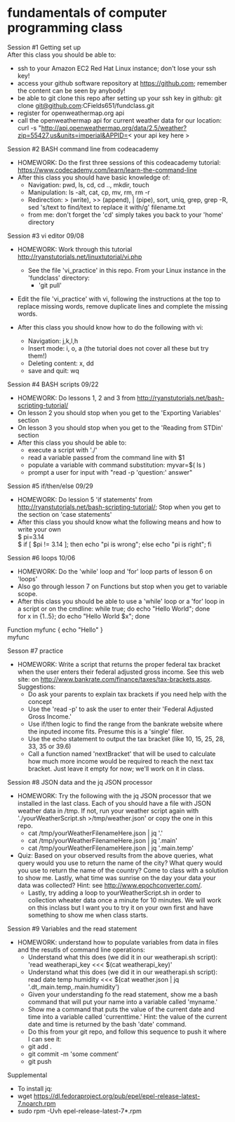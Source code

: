 
# fundamentals of computer programming class  

Session #1 Getting set up   
After this class you should be able to:
- ssh to your Amazon EC2 Red Hat Linux instance; don't lose your ssh key!
- access your github software repository at https://github.com; remember the content can be seen by anybody!
- be able to git clone this repo after setting up your ssh key in github: git clone git@github.com:CFields651/fundclass.git
- register for openweathermap.org api
- call the openweathermap api for current weather data for our location:  
curl -s "http://api.openweathermap.org/data/2.5/weather?zip=55427,us&units=imperial&APPID=< your api key here > 

Session #2 BASH command line from codeacademy  
- HOMEWORK: Do the first three sessions of this codeacademy tutorial: https://www.codecademy.com/learn/learn-the-command-line
- After this class you should have basic knowledge of:  
  - Navigation: pwd, ls, cd, cd .., mkdir, touch  
  - Manipulation: ls -alt, cat, cp, mv, rm, rm -r  
  - Redirection: > (write), >> (append), | (pipe), sort, uniq, grep, grep -R, sed 's/text to find/text to replace it with/g' filename.txt
  - from me: don't forget the 'cd' simply takes you back to your 'home' directory

Session #3 vi editor 09/08  
- HOMEWORK: Work through this tutorial http://ryanstutorials.net/linuxtutorial/vi.php  
  - See the file 'vi_practice' in this repo.  From your Linux instance in the 'fundclass' directory:
    - 'git pull'

- Edit the file 'vi_practice' with vi, following the instructions at the top to replace missing words, remove duplicate lines and complete the missing words.  
- After this class you should know how to do the following with vi:  
  - Navigation: j,k,l,h  
  - Insert mode: i, o, a (the tutorial does not cover all these but try them!)  
  - Deleting content: x, dd  
  - save and quit: wq  

Session #4 BASH scripts 09/22   
- HOMEWORK: Do lessons 1, 2 and 3 from http://ryanstutorials.net/bash-scripting-tutorial/  
- On lesson 2 you should stop when you get to the 'Exporting Variables' section  
- On lesson 3 you should stop when you get to the 'Reading from STDin' section   
- After this class you should be able to:  
  - execute a script with './'  
  - read a variable passed from the command line with $1 
  - populate a variable with command substitution: myvar=$( ls )    
  - prompt a user for input with "read -p 'question:' answer"  
 
Session #5 if/then/else  09/29  
- HOMEWORK: Do lession 5 'if statements' from http://ryanstutorials.net/bash-scripting-tutorial/; Stop when you get to the section on 'case statements'  
- After this class you should know what the following means and how to write your own  
$ pi=3.14  
$ if [ $pi != 3.14 ]; then echo "pi is wrong"; else echo "pi is right"; fi  

Session #6 loops 10/06
- HOMEWORK: Do the 'while' loop and 'for' loop parts of lesson 6 on 'loops'  
- Also go through lesson 7 on Functions but stop when you get to variable scope.  
- After this class you should be able to use a 'while' loop or a 'for' loop in a script or on the cmdline:
while true; do echo "Hello World"; done  
for x in {1..5}; do echo "Hello World $x"; done  

Function myfunc { echo "Hello" }  
myfunc  

Sesson #7 practice
- HOMEWORK: Write a script that returns the proper federal tax bracket when the user enters their federal adjusted gross income. See this web site: on http://www.bankrate.com/finance/taxes/tax-brackets.aspx.
Suggestions:
  - Do ask your parents to explain tax brackets if you need help with the concept
  - Use the 'read -p' to ask the user to enter their 'Federal Adjusted Gross Income.'
  - Use if/then logic to find the range from the bankrate website where the inputed income fits. Presume this is a 'single' filer.
  - Use the echo statement to output the tax bracket (like 10, 15, 25, 28, 33, 35 or 39.6)
  - Call a function named 'nextBracket' that will be used to calculate how much more income would be required to reach the next tax         bracket. Just leave it empty for now; we'll work on it in class.   

Session #8 JSON data and the jq JSON processor  
- HOMEWORK: Try the following with the jq JSON processor that we installed in the last class.  Each of you should have a file with JSON weather data in /tmp.  If not, run your weather script again with './yourWeatherScript.sh >/tmp/weather.json' or copy the one in this repo.  
  - cat /tmp/yourWeatherFilenameHere.json | jq '.'  
  - cat /tmp/yourWeatherFilenameHere.json | jq '.main'  
  - cat /tmp/yourWeatherFilenameHere.json | jq '.main.temp'  
- Quiz: Based on your observed results from the above queries, what query would you use to return the name of the city?  What query would you use to return the name of the country? Come to class with a solution to show me.  Lastly, what time was sunrise on the day your data your data was collected?  Hint: see http://www.epochconverter.com/.    
  - Lastly, try adding a loop to yourWeatherScript.sh in order to collection wheater data once a minute for 10 minutes.  We will work on this inclass but I want you to try it on your own first and have something to show me when class starts.   

Session #9 Variables and the read statement  
- HOMEWORK: understand how to populate variables from data in files and the resutls of command line operations:
  - Understand what this does (we did it in our weatherapi.sh script): 'read weatherapi_key <<< $(cat weatherapi_key)'   
  - Understand what this does (we did it in our weatherapi.sh script):  
    read date temp humidity <<< $(cat weather.json  | jq '.dt,.main.temp,.main.humidity')
  - Given your understanding fo the read statement, show me a bash command that will put your name into a variable called 'myname.'  
  - Show me a command that puts the value of the current date and time into a variable called 'currenttime.'  Hint: the value of the current date and time is returned by the bash 'date' command.  
  - Do this from your git repo, and follow this sequence to push it where I can see it:  
  - git add .  
  - git commit -m 'some comment'  
  - git push 
 
Supplemental  
-  To install jq:  
  -   wget https://dl.fedoraproject.org/pub/epel/epel-release-latest-7.noarch.rpm  
  -   sudo rpm -Uvh epel-release-latest-7*.rpm  
